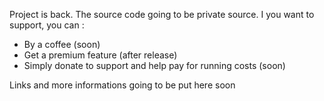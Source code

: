Project is back. The source code going to be private source.
I you want to support, you can :
- By a coffee (soon)
- Get a premium feature (after release)
- Simply donate to support and help pay for running costs (soon)

Links and more informations going to be put here soon
